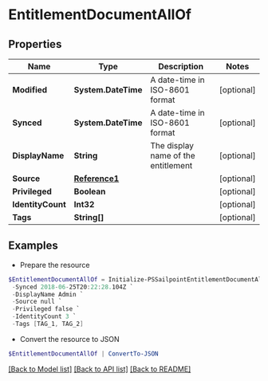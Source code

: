 # EntitlementDocumentAllOf
## Properties

Name | Type | Description | Notes
------------ | ------------- | ------------- | -------------
**Modified** | **System.DateTime** | A date-time in ISO-8601 format | [optional] 
**Synced** | **System.DateTime** | A date-time in ISO-8601 format | [optional] 
**DisplayName** | **String** | The display name of the entitlement | [optional] 
**Source** | [**Reference1**](Reference1.md) |  | [optional] 
**Privileged** | **Boolean** |  | [optional] 
**IdentityCount** | **Int32** |  | [optional] 
**Tags** | **String[]** |  | [optional] 

## Examples

- Prepare the resource
```powershell
$EntitlementDocumentAllOf = Initialize-PSSailpointEntitlementDocumentAllOf  -Modified 2018-06-25T20:22:28.104Z `
 -Synced 2018-06-25T20:22:28.104Z `
 -DisplayName Admin `
 -Source null `
 -Privileged false `
 -IdentityCount 3 `
 -Tags [TAG_1, TAG_2]
```

- Convert the resource to JSON
```powershell
$EntitlementDocumentAllOf | ConvertTo-JSON
```

[[Back to Model list]](../README.md#documentation-for-models) [[Back to API list]](../README.md#documentation-for-api-endpoints) [[Back to README]](../README.md)

